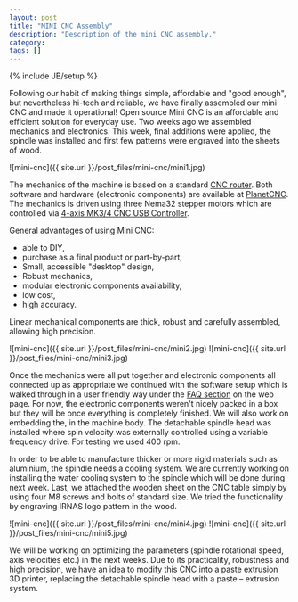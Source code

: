 ```yaml
---
layout: post
title: "MINI CNC Assembly"
description: "Description of the mini CNC assembly."
category: 
tags: []
---
```

{% include JB/setup %}

Following our habit of making things simple, affordable and "good enough", but nevertheless hi-tech and reliable, we have finally assembled our mini CNC and made it operational! Open source Mini CNC is an affordable and efficient solution for everyday use. 
Two weeks ago we assembled mechanics and electronics. This week, final additions were applied, the spindle was installed and first few patterns were engraved into the sheets of wood. 

![mini-cnc]({{ site.url }}/post_files/mini-cnc/mini1.jpg)

The mechanics of the machine is based on a standard [CNC router](https://en.wikipedia.org/wiki/CNC_router#/media/File:Homebuild_cnc_colored.png). Both software and hardware (electronic components) are available at [PlanetCNC](http://www.planet-cnc.com/). The mechanics is driven using three Nema32 stepper motors which are controlled via [4-axis MK3/4 CNC USB Controller](http://www.planet-cnc.com/index.php?page=hardware). 

General advantages of using Mini CNC:

 * able to DIY,
 * purchase as a final product or part-by-part,
 * Small, accessible "desktop" design,
 * Robust mechanics,
 * modular electronic components availability,
 * low cost,
 * high accuracy.

Linear mechanical components are thick, robust and carefully assembled, allowing high precision. 

![mini-cnc]({{ site.url }}/post_files/mini-cnc/mini2.jpg)
![mini-cnc]({{ site.url }}/post_files/mini-cnc/mini3.jpg)

Once the mechanics were all put together and electronic components all connected up as appropriate we continued with the software setup which is walked through in a user friendly way under the [FAQ section](http://www.planet-cnc.com/index.php?page=faq) on the web page.
For now, the electronic components weren't nicely packed in a box but they will be once everything is completely finished. We will also work on embedding the, in the machine body. The detachable spindle head was installed where spin velocity was externally controlled using a variable frequency drive. For testing we used 400 rpm. 
 

In order to be able to manufacture thicker or more rigid materials such as aluminium, the spindle needs a cooling system. We are currently working on installing the water cooling system to the spindle which will be done during next week. Last, we attached the wooden sheet on the CNC table simply by using four M8 screws and bolts of standard size. We tried the functionality by engraving IRNAS logo pattern in the wood. 

![mini-cnc]({{ site.url }}/post_files/mini-cnc/mini4.jpg)
![mini-cnc]({{ site.url }}/post_files/mini-cnc/mini5.jpg)

We will be working on optimizing the parameters (spindle rotational speed, axis velocities etc.) in the next weeks. Due to its practicality, robustness and high precision, we have an idea to modify this CNC into a paste extrusion 3D printer, replacing the detachable spindle head with a paste – extrusion system.

